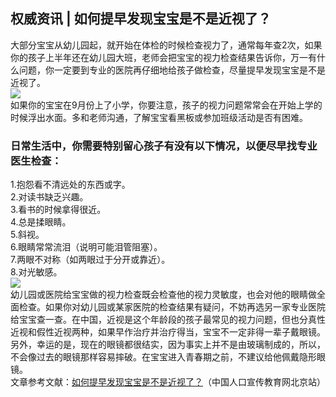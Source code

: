 ## 权威资讯 | 如何提早发现宝宝是不是近视了？  
大部分宝宝从幼儿园起，就开始在体检的时候检查视力了，通常每年查2次，如果你的孩子上半年还在幼儿园大班，老师会把宝宝的视力检查结果告诉你，万一有什么问题，你一定要到专业的医院再仔细地给孩子做检查，尽量提早发现宝宝是不是近视了。  
![](http://cdncms.v-keep.cn/wp-content/uploads/2020/01/timgdwdc-1024x682.jpg)  
如果你的宝宝在9月份上了小学，你要注意，孩子的视力问题常常会在开始上学的时候浮出水面。多和老师沟通，了解宝宝看黑板或参加班级活动是否有困难。  
### 日常生活中，你需要特别留心孩子有没有以下情况，以便尽早找专业医生检查：  
1.抱怨看不清远处的东西或字。  
2.对读书缺乏兴趣。  
3.看书的时候拿得很近。  
4.总是揉眼睛。  
5.斜视。  
6.眼睛常常流泪（说明可能泪管阻塞）。  
7.两眼不对称（如两眼过于分开或靠近）。  
8.对光敏感。  
![](http://cdncms.v-keep.cn/wp-content/uploads/2020/01/timgccd-1024x681.jpg)  
幼儿园或医院给宝宝做的视力检查既会检查他的视力灵敏度，也会对他的眼睛做全面检查。如果你对幼儿园或某家医院的检查结果有疑问，不妨再选另一家专业医院给宝宝查一查。在中国，近视是这个年龄段的孩子最常见的视力问题，但也分真性近视和假性近视两种，如果早作治疗并治疗得当，宝宝不一定非得一辈子戴眼镜。  
另外，幸运的是，现在的眼镜都很结实，因为事实上并不是由玻璃制成的，所以，不会像过去的眼镜那样容易摔破。在宝宝进入青春期之前，不建议给他佩戴隐形眼镜。  
文章参考文献：<a href="http://bj.nhfpccpcc.org.cn/channel/newsinfo/2953">如何提早发现宝宝是不是近视了？</a>（中国人口宣传教育网北京站）  
